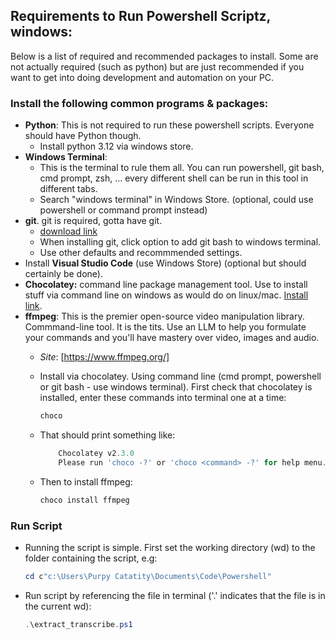 ## Requirements to Run Powershell Scriptz, windows:

Below is a list of required and recommended packages to install. Some are not actually required (such as python) but are just recommended if you want to get into doing development and automation on your PC.

### Install the following common programs & packages:

- **Python**: This is not required to run these powershell scripts. Everyone should have Python though.
  - Install python 3.12 via windows store.
- **Windows Terminal**:
  - This is the terminal to rule them all. You can run powershell, git bash, cmd prompt, zsh, ... every different shell can be run in this tool in different tabs.
  - Search "windows terminal" in Windows Store. (optional, could use powershell or command prompt instead)
- **git**. git is required, gotta have git.
  - [download link](https://git-scm.com/downloads/win)
  - When installing git, click option to add git bash to windows terminal.
  - Use other defaults and recommmended settings.
- Install **Visual Studio Code** (use Windows Store) (optional but should certainly be done).
- **Chocolatey:** command line package management tool. Use to install stuff via command line on windows as would do on linux/mac. [Install link](https://chocolatey.org/install).
- **ffmpeg**: This is the premier open-source video manipulation library. Commmand-line tool. It is the tits. Use an LLM to help you formulate your commands and you'll have mastery over video, images and audio.
  - *Site*: [https://www.ffmpeg.org/]
  - Install via chocolatey. Using command line (cmd prompt, powershell or git bash - use windows terminal). First check that chocolatey is installed, enter these commands into terminal one at a time:
  
    ```powershell
    choco
    ```

  - That should print something like:

    ```powershell
        Chocolatey v2.3.0
        Please run 'choco -?' or 'choco <command> -?' for help menu.
    ```

  - Then to install ffmpeg:

    ```powershell
    choco install ffmpeg
    ```

### Run Script

- Running the script is simple. First set the working directory (wd) to the folder containing the script, e.g:
  ```powershell
  cd c"c:\Users\Purpy Catatity\Documents\Code\Powershell"
  ```
- Run script by referencing the file in terminal ('.\' indicates that the file is in the current wd):
  ```powershell
  .\extract_transcribe.ps1
  ```

